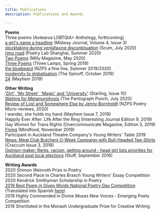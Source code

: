 ```yaml
---
title: Publications
description: Publications and Awards

---
```


<b>Poems</b><br>
Three poems (Aotearoa LGBTQIA+ Anthology, forthcoming)<br>
<a href="http://midwayjournal.com/a-girls-name-a-headline/">a girl's name a headline</a> (Midway Journal, Volume 4, Issue 3)<br>
<a href="http://www.scum-mag.com/stocktaking-during-venlafaxine-discontinuation/">stocktaking during venlafaxine discontinuation</a> (Scum, July 2020)<br>
<a href="https://www.poetrylabshanghai.com/post/summer20">rimu road</a> (Poetry Lab Shanghai, Summer 2020)<br>
<a href="https://www.millymagazine.com/two-poems-by-lily-holloway">Two Poems</a> (Milly Magazine, May 2020)<br>
<a href="https://www.thethreelamps.com/article/lily-holloway?publication=spring-2019">Three Poems</a> (Three Lamps, Spring 2019)<br>
<a href="https://lilyholloway.co.nz/posts/the-bluebeard">the bluebeard</a> (NZPS a fine line, Summer 2019/2020)<br>
<a href="https://thespinoff.co.nz/books/18-10-2019/the-friday-poem-modernity-to-globalisation-by-lily-holloway/">modernity to globalisation</a> (The Spinoff, October 2019)<br>
<a href="https://lilyholloway.co.nz/posts/24">24</a> (Mayhem 2019)<br>

<b>Other Writing</b><br>
<a href="https://www.starlingmag.com/issue-10/lily-holloway">'Dirt', 'My Street', 'Magic' and 'University'</a> (Starling, Issue 10)<br>
<a href="https://www.pantograph-punch.com/posts/Waiting-for-Metamorphosis">Waiting for Metamorphosis</a> (The Pantograph Punch, July 2020)<br>
<a href="https://poetrysociety.org.nz/lost-and-somewhere-else-by-jenny-bornholdt/">Review of Lost and Somewhere Else by Jenny Bornholdt</a> (NZPS Poetry Micro-reviews, 2020) <br>
I wander, she holds my hand (Mayhem Issue 7, 2019)<br>
Happily Ever After: Life After the Ring (Interesting Journal Edition 9, 2019)<br>
Gay Womxn for Trans Rights (Overcommunicate Magazine, Edition 3, 2019)<br>
<a href="https://lilyholloway.co.nz/posts/Flying">Flying</a> (Mindfood, November 2019)<br>
Participant in Auckland Theatre Company's Young Writers' Table 2019<br>
<a href="http://www.craccum.co.nz/?p=2497">News: Meat Club Butchers O-Week Campaign with Bull-Headed Tee-Shirts</a> (Craccum Issue 3, 2018)<br>
<a href="https://www.stuff.co.nz/auckland/local-news/north-shore-times/84029761/opinionmaker-rents-racism-getting-around--head-girl-lists-priorities-for-auckland-post-local-elections">Opinion-maker: Rents, racism, getting around - head girl lists priorities for Auckland post local elections</a> (Stuff, September 2016)

<b>Writing Awards</b><br>
2020 Shimon Weinroth Prize in Poetry<br>
2020 Second Place in Charles Brasch Young Writers' Essay Competition<br>
2020 Kendrick Smithyman Scholarship in Poetry<br>
<a href="https://nzgivenwords.blogspot.com/2019/09/">2019 Best Poem in Given Words National Poetry Day Competition</a> (Translated into Spanish <a href="https://libropalabrasprestadas.blogspot.com/2019/11/dia-nacional-de-la-poesia-nueva-zelanda.html">here</a>)<br>
2019 Highly Commended in Divine Muses New Voices - Emerging Poets Competition<br>
2019 Shortlisted in the Monash Undergraduate Prize for Creative Writing<br>
